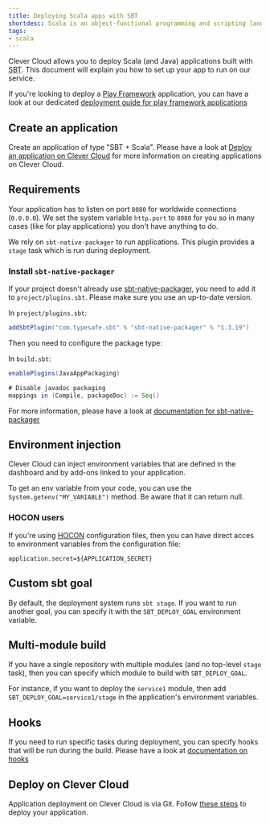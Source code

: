 ```yaml
---
title: Deploying Scala apps with SBT
shortdesc: Scala is an object-functional programming and scripting language that runs on the Java platform…
tags:
- scala
---
```


Clever Cloud allows you to deploy Scala (and Java) applications built with
<acronym title="Simple Build Tool">SBT</acronym>. This document will explain
you how to set up your app to run on our service.

If you're looking to deploy a [Play Framework](https://www.playframework.com)
application, you can have a look at our dedicated [deployment guide for play
framework applications](/doc/scala/play-framework-2/)

## Create an application

Create an application of type "SBT + Scala". Please have a look at [Deploy an
application on Clever Cloud](/doc/clever-cloud-overview/add-application/) for
more information on creating applications on Clever Cloud.

## Requirements

Your application has to listen on port `8080` for worldwide connections
(`0.0.0.0`). We set the system variable `http.port` to `8080` for you so in
many cases (like for play applications) you don't have anything to do.

We rely on `sbt-native-packager` to run applications. This plugin provides a
`stage` task which is run during deployment.

### Install `sbt-native-packager`

If your project doesn't already use [sbt-native-packager](https://github.com/sbt/sbt-native-packager), you need to add it
to `project/plugins.sbt`. Please make sure you use an up-to-date version.

In `project/plugins.sbt`:

```scala
addSbtPlugin("com.typesafe.sbt" % "sbt-native-packager" % "1.3.19")
```

Then you need to configure the package type:

In `build.sbt`:

```scala
enablePlugins(JavaAppPackaging)

# Disable javadoc packaging
mappings in (Compile, packageDoc) := Seq()
```

For more information, please have a look at [documentation for
sbt-native-packager](http://www.scala-sbt.org/sbt-native-packager/index.html)

## Environment injection

Clever Cloud can inject environment variables that are defined in the
dashboard and by add-ons linked to your application.

To get an env variable from your code, you can use the
`System.getenv("MY_VARIABLE")` method. Be aware that it can return null.

### HOCON users

If you're using
[HOCON](https://github.com/typesafehub/config/blob/master/HOCON.md#hocon-human-optimized-config-object-notation)
configuration files, then you can have direct acces to environment variables
from the configuration file:

```
application.secret=${APPLICATION_SECRET}
```

## Custom sbt goal

By default, the deployment system runs `sbt stage`. If you want to run another
goal, you can specify it with the `SBT_DEPLOY_GOAL` environment variable.

## Multi-module build

If you have a single repository with multiple modules (and no top-level `stage`
task), then you can specify which module to build with `SBT_DEPLOY_GOAL`.

For instance, if you want to deploy the `service1` module, then add
`SBT_DEPLOY_GOAL=service1/stage` in the application's environment variables.

## Hooks

If you need to run specific tasks during deployment, you can specify hooks that
will be run during the build. Please have a look at [documentation on
hooks](/doc/clever-cloud-overview/hooks/)

## Deploy on Clever Cloud

Application deployment on Clever Cloud is via Git. Follow [these
steps](/doc/clever-cloud-overview/add-application/) to deploy your application.
